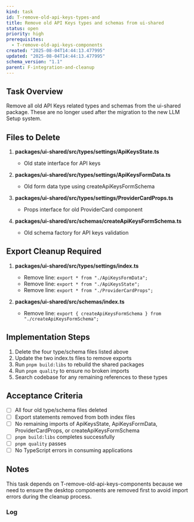```yaml
---
kind: task
id: T-remove-old-api-keys-types-and
title: Remove old API Keys types and schemas from ui-shared
status: open
priority: high
prerequisites:
  - T-remove-old-api-keys-components
created: "2025-08-04T14:44:13.477995"
updated: "2025-08-04T14:44:13.477995"
schema_version: "1.1"
parent: F-integration-and-cleanup
---
```


## Task Overview

Remove all old API Keys related types and schemas from the ui-shared package. These are no longer used after the migration to the new LLM Setup system.

## Files to Delete

1. **packages/ui-shared/src/types/settings/ApiKeysState.ts**
   - Old state interface for API keys

2. **packages/ui-shared/src/types/settings/ApiKeysFormData.ts**
   - Old form data type using createApiKeysFormSchema

3. **packages/ui-shared/src/types/settings/ProviderCardProps.ts**
   - Props interface for old ProviderCard component

4. **packages/ui-shared/src/schemas/createApiKeysFormSchema.ts**
   - Old schema factory for API keys validation

## Export Cleanup Required

1. **packages/ui-shared/src/types/settings/index.ts**
   - Remove line: `export * from "./ApiKeysFormData";`
   - Remove line: `export * from "./ApiKeysState";`
   - Remove line: `export * from "./ProviderCardProps";`

2. **packages/ui-shared/src/schemas/index.ts**
   - Remove line: `export { createApiKeysFormSchema } from "./createApiKeysFormSchema";`

## Implementation Steps

1. Delete the four type/schema files listed above
2. Update the two index.ts files to remove exports
3. Run `pnpm build:libs` to rebuild the shared packages
4. Run `pnpm quality` to ensure no broken imports
5. Search codebase for any remaining references to these types

## Acceptance Criteria

- [ ] All four old type/schema files deleted
- [ ] Export statements removed from both index files
- [ ] No remaining imports of ApiKeysState, ApiKeysFormData, ProviderCardProps, or createApiKeysFormSchema
- [ ] `pnpm build:libs` completes successfully
- [ ] `pnpm quality` passes
- [ ] No TypeScript errors in consuming applications

## Notes

This task depends on T-remove-old-api-keys-components because we need to ensure the desktop components are removed first to avoid import errors during the cleanup process.

### Log
